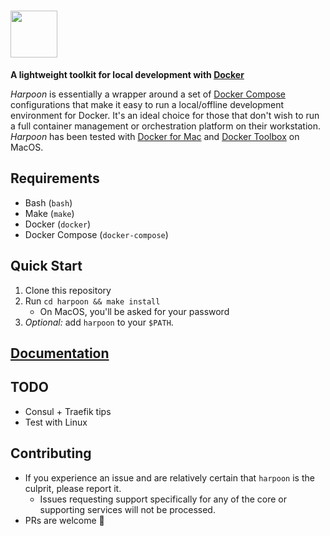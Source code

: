 # <a href='http://wheniwork.github.io/harpoon'><img src='https://cloud.githubusercontent.com/assets/202546/26421606/407b9eb8-408c-11e7-8fc4-9ed0c61afcc7.png' height='75'></a>


**A lightweight toolkit for local development with
[Docker](https://www.docker.com/)**

_Harpoon_ is essentially a wrapper around a set of
[Docker Compose](https://docs.docker.com/compose/) configurations that
make it easy to run a local/offline development environment for Docker.
It's an ideal choice for those that don't wish to run a full container
management or orchestration platform on their workstation. _Harpoon_ has
been tested with [Docker for Mac](https://www.docker.com/docker-mac) and
[Docker Toolbox](https://www.docker.com/products/docker-toolbox) on
MacOS.

## Requirements

* Bash (`bash`)
* Make (`make`)
* Docker (`docker`)
* Docker Compose (`docker-compose`)

## Quick Start

1. Clone this repository
2. Run `cd harpoon && make install`
   * On MacOS, you'll be asked for your password
3. _Optional:_ add `harpoon` to your `$PATH`.

## [Documentation](https://wheniwork.github.io/harpoon/)

## TODO

* Consul + Traefik tips
* Test with Linux

## Contributing

* If you experience an issue and are relatively certain that `harpoon` is
  the culprit, please report it.
  * Issues requesting support specifically for any of the core or
    supporting services will not be processed.
* PRs are welcome 🙂
